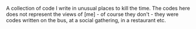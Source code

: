 A collection of code I write in unusual places to kill the time. The codes here does not represent the views of [me] - of course they don't - they were codes written on the bus, at a social gathering, in a restaurant etc.
